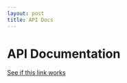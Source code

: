 ```yaml
---
layout: post
title: API Docs
---
```

# API Documentation

<a href="https://sitterheim.github.io/data.io-home/_site/index.html">See if this link works</a>

